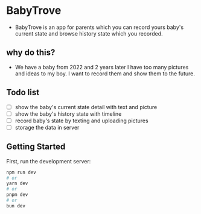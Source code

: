 # BabyTrove
- BabyTrove is an app for parents which you can record yours baby's current state and browse history state which you recorded.

## why do this?
- We have a baby from 2022 and 2 years later I have too many pictures and ideas to my boy. I want to record them and show them to the future.

## Todo list

- [ ] show the baby's current state detail with text and picture 
- [ ] show the baby's history state with timeline
- [ ] record baby's state by texting and uploading pictures
- [ ] storage the data in server

## Getting Started

First, run the development server:

```bash
npm run dev
# or
yarn dev
# or
pnpm dev
# or
bun dev
```
